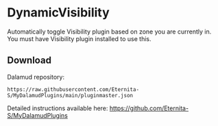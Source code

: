 # DynamicVisibility
Automatically toggle Visibility plugin based on zone you are currently in. You must have Visibility plugin installed to use this.

## Download
Dalamud repository:

`https://raw.githubusercontent.com/Eternita-S/MyDalamudPlugins/main/pluginmaster.json`

Detailed instructions available here: https://github.com/Eternita-S/MyDalamudPlugins
